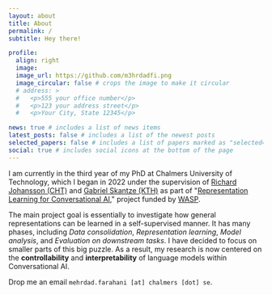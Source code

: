 ```yaml
---
layout: about
title: About
permalink: /
subtitle: Hey there!

profile:
  align: right
  image:
  image_url: https://github.com/m3hrdadfi.png
  image_circular: false # crops the image to make it circular
  # address: >
  #   <p>555 your office number</p>
  #   <p>123 your address street</p>
  #   <p>Your City, State 12345</p>

news: true # includes a list of news items
latest_posts: false # includes a list of the newest posts
selected_papers: false # includes a list of papers marked as "selected={true}"
social: true # includes social icons at the bottom of the page
---
```


I am currently in the third year of my PhD at Chalmers University of Technology, which I began in 2022 under the supervision of [Richard Johansson (CHT)](https://www.cse.chalmers.se/~richajo/index.html) and [Gabriel Skantze (KTH)](https://www.kth.se/profile/skantze) as part of "[Representation Learning for Conversational AI](https://www.cse.chalmers.se/~richajo/projects/wasp2022.html)," project funded by [WASP](https://wasp-sweden.org/).

The main project goal is essentially to investigate how general representations can be learned in a self-supervised manner. It has many phases, including _Data consolidation_, _Representation learning_, _Model analysis_, and _Evaluation on downstream tasks_. I have decided to focus on smaller parts of this big puzzle. As a result, my research is now centered on the **controllability** and **interpretability** of language models within Conversational AI.

Drop me an email `mehrdad.farahani [at] chalmers [dot] se`.

